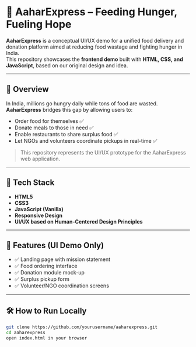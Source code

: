 # 🍱 AaharExpress – Feeding Hunger, Fueling Hope

**AaharExpress** is a conceptual UI/UX demo for a unified food delivery and donation platform aimed at reducing food wastage and fighting hunger in India.  
This repository showcases the **frontend demo** built with **HTML, CSS, and JavaScript**, based on our original design and idea.

---

## 🚀 Overview

In India, millions go hungry daily while tons of food are wasted.  
**AaharExpress** bridges this gap by allowing users to:
- Order food for themselves ✅  
- Donate meals to those in need ✅  
- Enable restaurants to share surplus food ✅  
- Let NGOs and volunteers coordinate pickups in real-time ✅  

> This repository represents the UI/UX prototype for the AaharExpress web application.

---

## 🧩 Tech Stack

- **HTML5**
- **CSS3**
- **JavaScript (Vanilla)**
- **Responsive Design**
- **UI/UX based on Human-Centered Design Principles**

---

## 🎯 Features (UI Demo Only)

- ✅ Landing page with mission statement
- ✅ Food ordering interface
- ✅ Donation module mock-up
- ✅ Surplus pickup form
- ✅ Volunteer/NGO coordination screens

---

## 🛠️ How to Run Locally

```bash
git clone https://github.com/yourusername/aaharexpress.git
cd aaharexpress
open index.html in your browser



